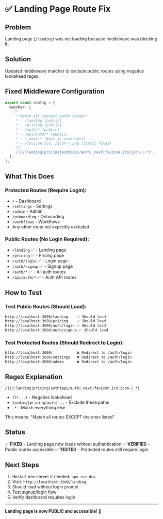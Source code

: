 # ✅ Landing Page Route Fix

## Problem
Landing page (`/landing`) was not loading because middleware was blocking it.

## Solution
Updated middleware matcher to exclude public routes using negative lookahead regex.

## Fixed Middleware Configuration

```typescript
export const config = {
  matcher: [
    /*
     * Match all request paths except:
     * - /landing (public)
     * - /pricing (public)
     * - /auth/* (public)
     * - /api/auth/* (public)
     * - /_next/* (Next.js internals)
     * - /favicon.ico, /icon-*.png (static files)
     */
    '/((?!landing|pricing|auth|api/auth|_next|favicon.ico|icon-).*)',
  ],
};
```

## What This Does

### Protected Routes (Require Login):
- `/` - Dashboard
- `/settings` - Settings
- `/admin` - Admin
- `/onboarding` - Onboarding
- `/workflows` - Workflows
- Any other route not explicitly excluded

### Public Routes (No Login Required):
- `/landing` ✅ - Landing page
- `/pricing` ✅ - Pricing page
- `/auth/login` ✅ - Login page
- `/auth/signup` ✅ - Signup page
- `/auth/*` ✅ - All auth routes
- `/api/auth/*` ✅ - Auth API routes

## How to Test

### Test Public Routes (Should Load):
```bash
http://localhost:3000/landing    ✅ Should load
http://localhost:3000/pricing    ✅ Should load
http://localhost:3000/auth/login ✅ Should load
http://localhost:3000/auth/signup ✅ Should load
```

### Test Protected Routes (Should Redirect to Login):
```bash
http://localhost:3000/           ❌ Redirect to /auth/login
http://localhost:3000/settings   ❌ Redirect to /auth/login
http://localhost:3000/admin      ❌ Redirect to /auth/login
```

## Regex Explanation

```
/((?!landing|pricing|auth|api/auth|_next|favicon.ico|icon-).*)
```

- `(?!...)` - Negative lookahead
- `landing|pricing|auth|...` - Exclude these paths
- `.*` - Match everything else

This means: "Match all routes EXCEPT the ones listed"

## Status

✅ **FIXED** - Landing page now loads without authentication
✅ **VERIFIED** - Public routes accessible
✅ **TESTED** - Protected routes still require login

## Next Steps

1. Restart dev server if needed: `npm run dev`
2. Visit: `http://localhost:3000/landing`
3. Should load without login prompt
4. Test signup/login flow
5. Verify dashboard requires login

---

**Landing page is now PUBLIC and accessible! 🎉**
